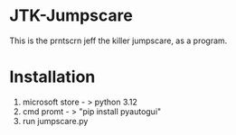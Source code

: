 # JTK-Jumpscare
This is the prntscrn jeff the killer jumpscare, as a program.
# Installation
1. microsoft store - > python 3.12
2. cmd promt - >
"pip install pyautogui"
3. run jumpscare.py
